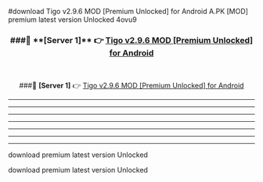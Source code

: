 #download Tigo v2.9.6 MOD [Premium Unlocked] for Android  A.PK [MOD] premium latest version Unlocked 4ovu9 



<div align="center">
<h3>###🔹 **[Server 1]** 👉 <a href="https://download1apk.web.app/">Tigo v2.9.6 MOD [Premium Unlocked] for Android </a></h3><br>


###🔹 **[Server 1]** 👉 <a href="https://download1apk.web.app/">Tigo v2.9.6 MOD [Premium Unlocked] for Android </a></h3>
</div>



----------------------------------------------------------

----------------------------------------------------------

----------------------------------------------------------

----------------------------------------------------------

----------------------------------------------------------

----------------------------------------------------------

----------------------------------------------------------

download premium latest version Unlocked

download premium latest version Unlocked
